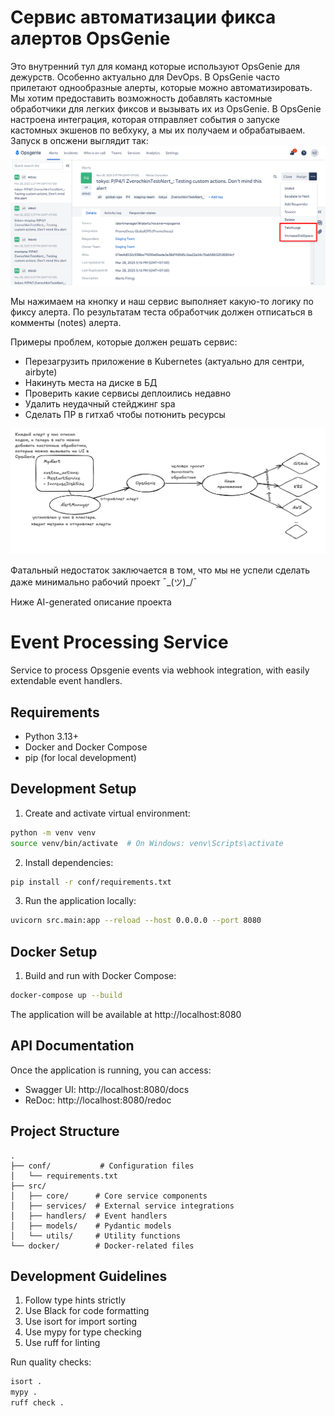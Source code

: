 # Сервис автоматизации фикса алертов OpsGenie

Это внутренний тул для команд которые используют OpsGenie для дежурств. Особенно актуально для DevOps.
В OpsGenie часто прилетают однообразные алерты, которые можно автоматизировать.
Мы хотим предоставить возможность добавлять кастомные обработчики для легких фиксов и вызывать их из OpsGenie.
В OpsGenie настроена интеграция, которая отправляет события о запуске кастомных экшенов по вебхуку, а мы их получаем и обрабатываем.
Запуск в опсжени выглядит так:
![image](docs/images/opsgenie_web_interface.png)

Мы нажимаем на кнопку и наш сервис выполняет какую-то логику по фиксу алерта.
По результатам теста обработчик должен отписаться в комменты (notes) алерта.

Примеры проблем, которые должен решать сервис:
- Перезагрузить приложение в Kubernetes (актуально для сентри, airbyte)
- Накинуть места на диске в БД
- Проверить какие сервисы деплоились недавно
- Удалить неудачный стейджинг spa
- Сделать ПР в гитхаб чтобы потюнить ресурсы

![image](docs/images/diagram.png)


Фатальный недостаток заключается в том, что мы не успели сделать даже минимально рабочий проект
¯\_(ツ)_/¯

Ниже AI-generated описание проекта

# Event Processing Service

Service to process Opsgenie events via webhook integration, with easily extendable event handlers.

## Requirements

- Python 3.13+
- Docker and Docker Compose
- pip (for local development)

## Development Setup

1. Create and activate virtual environment:
```bash
python -m venv venv
source venv/bin/activate  # On Windows: venv\Scripts\activate
```

2. Install dependencies:
```bash
pip install -r conf/requirements.txt
```

3. Run the application locally:
```bash
uvicorn src.main:app --reload --host 0.0.0.0 --port 8080
```

## Docker Setup

1. Build and run with Docker Compose:
```bash
docker-compose up --build
```

The application will be available at http://localhost:8080

## API Documentation

Once the application is running, you can access:
- Swagger UI: http://localhost:8080/docs
- ReDoc: http://localhost:8080/redoc

## Project Structure

```
.
├── conf/           # Configuration files
│   └── requirements.txt
├── src/
│   ├── core/      # Core service components
│   ├── services/  # External service integrations
│   ├── handlers/  # Event handlers
│   ├── models/    # Pydantic models
│   └── utils/     # Utility functions
└── docker/        # Docker-related files
```

## Development Guidelines

1. Follow type hints strictly
2. Use Black for code formatting
3. Use isort for import sorting
4. Use mypy for type checking
5. Use ruff for linting

Run quality checks:
```bash
isort .
mypy .
ruff check .
```
